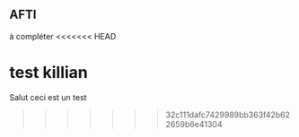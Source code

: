 ## AFTI

à compléter
<<<<<<< HEAD

test killian
=======
Salut ceci est un test
>>>>>>> 32c111dafc7429989bb363f42b622659b6e41304
